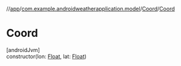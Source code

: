 //[app](../../../index.md)/[com.example.androidweatherapplication.model](../index.md)/[Coord](index.md)/[Coord](-coord.md)

# Coord

[androidJvm]\
constructor(lon: [Float](https://kotlinlang.org/api/latest/jvm/stdlib/kotlin/-float/index.html), lat: [Float](https://kotlinlang.org/api/latest/jvm/stdlib/kotlin/-float/index.html))
